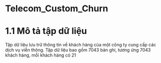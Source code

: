 # Telecom_Custom_Churn
# 1.1 Mô tả tập dữ liệu
Tập dữ liệu lưu trữ thông tin về khách hàng của một công ty cung cấp các dịch vụ viễn thông. 
Tập dữ liệu bao gồm 7043 bản ghi, tương ứng 7043 khách hàng, mỗi khách hàng có 21 
